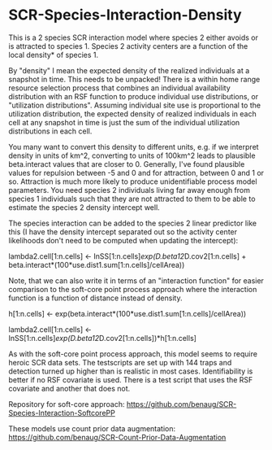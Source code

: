 # SCR-Species-Interaction-Density

This is a 2 species SCR interaction model where species 2 either avoids or is attracted to species 1. Species 2 activity centers are a function of the local density* of species 1.

By "density" I mean the expected density of the realized individuals at a snapshot in time. This needs to be unpacked! There is a within home range resource selection process that combines an individual availability distribution with an RSF function to produce individual use distributions, or "utilization distributions".
Assuming individual site use is proportional to the utilization distribution, the expected density of realized individuals in each cell at any snapshot in time
is just the sum of the individual utilization distributions in each cell.

You many want to convert this density to different units, e.g. if we interpret density in units of km^2, converting to units of 100km^2 leads to plausible beta.interact values that are closer to 0. Generally, I've found plausible values for repulsion between -5 and 0 and for attraction, between 0 and 1 or so.
Attraction is much more likely to produce unidentifiable process model parameters. You need species 2 individuals living far away enough from species 1 individuals such that they are not attracted to them to be able to estimate the species 2 density intercept well.

The species interaction can be added to the species 2 linear predictor like this (I have the density intercept separated out so the activity center likelihoods don't need to be computed when updating the intercept):

lambda2.cell[1:n.cells] <- InSS[1:n.cells]*exp(D.beta12*D.cov2[1:n.cells] + beta.interact*(100*use.dist1.sum[1:n.cells]/cellArea))

Note, that we can also write it in terms of an "interaction function" for easier comparison to the soft-core point process approach where the interaction function is a function of distance instead of density.

h[1:n.cells] <- exp(beta.interact*(100*use.dist1.sum[1:n.cells]/cellArea))
 
lambda2.cell[1:n.cells] <- InSS[1:n.cells]*exp(D.beta12*D.cov2[1:n.cells])*h[1:n.cells]

As with the soft-core point process approach, this model seems to require heroic SCR data sets. The testscripts are set up with 144 traps and detection turned up higher than is realistic in most cases.
Identifiability is better if no RSF covariate is used. There is a test script that uses the RSF covariate and another that does not.

Repository for soft-core approach: https://github.com/benaug/SCR-Species-Interaction-SoftcorePP

These models use count prior data augmentation: https://github.com/benaug/SCR-Count-Prior-Data-Augmentation
